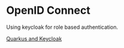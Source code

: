 # OpenID Connect

Using keycloak for role based authentication.

[Quarkus and Keycloak](https://quarkus.io/guides/security-openid-connect#quarkus-oidc_configuration)